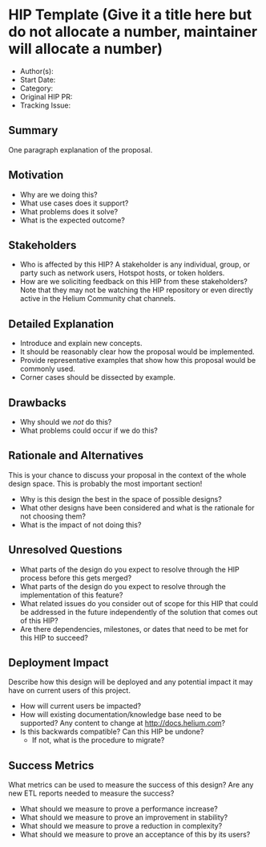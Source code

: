 # HIP Template (Give it a title here but do not allocate a number, maintainer will allocate a number)

- Author(s): <!-- your GitHub @username -->
- Start Date: <!-- fill me in with today's date, YYYY-MM-DD -->
- Category: <!-- economic, technical, meta -->
- Original HIP PR: <!-- leave this empty; maintainer will fill in ID of this pull request -->
- Tracking Issue: <!-- leave this empty; maintainer will create a discussion issue -->

## Summary

One paragraph explanation of the proposal.

<!-- Read the content requests in all sections before starting to write any section. -->

## Motivation

- Why are we doing this?
- What use cases does it support?
- What problems does it solve?
- What is the expected outcome?

## Stakeholders

- Who is affected by this HIP? A stakeholder is any individual, group, or party such as network
  users, Hotspot hosts, or token holders.
- How are we soliciting feedback on this HIP from these stakeholders? Note that they may not be
  watching the HIP repository or even directly active in the Helium Community chat channels.

## Detailed Explanation

- Introduce and explain new concepts.
- It should be reasonably clear how the proposal would be implemented.
- Provide representative examples that show how this proposal would be commonly used.
- Corner cases should be dissected by example.

## Drawbacks

- Why should we _not_ do this?
- What problems could occur if we do this?

## Rationale and Alternatives

This is your chance to discuss your proposal in the context of the whole design space. This is
probably the most important section!

- Why is this design the best in the space of possible designs?
- What other designs have been considered and what is the rationale for not choosing them?
- What is the impact of not doing this?

## Unresolved Questions

- What parts of the design do you expect to resolve through the HIP process before this gets merged?
- What parts of the design do you expect to resolve through the implementation of this feature?
- What related issues do you consider out of scope for this HIP that could be addressed in the
  future independently of the solution that comes out of this HIP?
- Are there dependencies, milestones, or dates that need to be met for this HIP to succeed?

## Deployment Impact

Describe how this design will be deployed and any potential impact it may have on current users of
this project.

- How will current users be impacted?
- How will existing documentation/knowledge base need to be supported? Any content to change at
  <http://docs.helium.com>?
- Is this backwards compatible? Can this HIP be undone?
  - If not, what is the procedure to migrate?

## Success Metrics

What metrics can be used to measure the success of this design? Are any new ETL reports needed to
measure the success?

- What should we measure to prove a performance increase?
- What should we measure to prove an improvement in stability?
- What should we measure to prove a reduction in complexity?
- What should we measure to prove an acceptance of this by its users?
